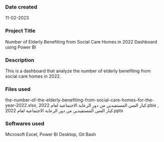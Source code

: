 ### Date created
11-02-2023

### Project Title
Number of Elderly Benefiting from Social Care Homes in 2022 Dashboard using Power BI

### Description
This is a dashboard that analyze the number of elderly benefiting from social care homes in 2022.

### Files used
the-number-of-the-elderly-benefiting-from-social-care-homes-for-the-year-2022.xlsx, كبار السن المستفيدين من دور الرعاية الاجتماعية لعام 2022.pbix , كبار السن المستفيدين من دور الرعاية الاجتماعية لعام 2022.pptx

### Softwares used
Microsoft Excel, Power BI Desktop, Git Bash
